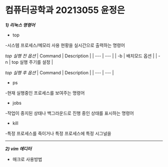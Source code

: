 # 컴퓨터공학과 20213055 윤정은
***1) 리눅스 명령어***

- top

-시스템 프로세스/메모리 사용 현황을 실시간으로 출력하는 명령어

*top 실행 전 옵션*
| Command | Description |
| --- | --- |
| -b | 배치모드 옵션 |
| -n | top 실행 주기를 설정 |

*top 실행 후 옵션*
| Command | Description |
| --- | --- |


- ps

-현재 실행중인 프로세스를 보여주는 명령어

- jobs

-작업이 중지된 상태나 백그라운드로 진행 중인 상태를 표시하는 명령어

- kill

-특정 프로세스를 죽이거나 특정 프로세스에 특정 시그널을 

---------

***2) vim 에디터***

- 매크로 사용방법

